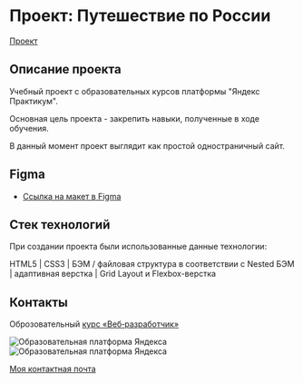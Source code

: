 # Проект: Путешествие по России

[Проект](https://didsen1.github.io/russian-travel/)

## Описание проекта

Учебный проект с образовательных курсов платформы "Яндекс Практикум".

Основная цель проекта - закрепить навыки, полученные в ходе обучения.

В данный момент проект выглядит как простой одностраничный сайт.

## Figma

* [Ссылка на макет в Figma](https://www.figma.com/file/5S2WSbEFL6awjVWJ0NWL8Q/Sprint-3_-Russia-_-desktop-mobile?node-id=28503%3A0)

## Стек технологий

При создании проекта были использованные данные технологии:

HTML5 | CSS3 | БЭМ / файловая структура в соответствии с Nested БЭМ | адаптивная верстка | Grid Layout и Flexbox-верстка

## Контакты

Оброзовательный  [курс «Веб‑разработчик»](https://practicum.yandex.ru/web/)

![Образовательная платформа Яндекса](https://yastatic.net/q/logoaas/v2/Яндекс.svg?circle=black&color=000&first=white)
![Образовательная платформа Яндекса](https://yastatic.net/q/logoaas/v2/Практикум.svg?color=000)

<a href="mailto:tihanovart@gmail.com">Моя контактная почта</a>